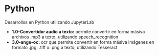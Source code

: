 # Python
Desarrollos en Python utilizando JupyterLab

* **1.0-Convertidor audio a texto:** permite convertir en forma másiva archivos .mp3 a texto, utilizando speech_recognition
* **3.0-ange-oc:** ocr que permite convertir en forma másiva imágenes en formato .jpg, .tiff o .png a texto, utilizando Tesseract
